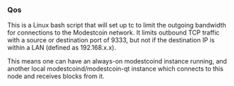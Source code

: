 ### Qos ###

This is a Linux bash script that will set up tc to limit the outgoing bandwidth for connections to the Modestcoin network. It limits outbound TCP traffic with a source or destination port of 9333, but not if the destination IP is within a LAN (defined as 192.168.x.x).

This means one can have an always-on modestcoind instance running, and another local modestcoind/modestcoin-qt instance which connects to this node and receives blocks from it.

